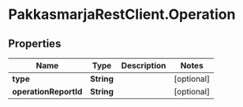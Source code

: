 # PakkasmarjaRestClient.Operation

## Properties
Name | Type | Description | Notes
------------ | ------------- | ------------- | -------------
**type** | **String** |  | [optional] 
**operationReportId** | **String** |  | [optional] 


